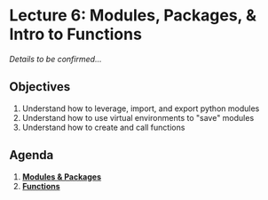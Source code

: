 <!---
{"next":"Lectures_class2/Lecture7.md","title":"Modules & Functions Intro - 6/11"}
-->

# Lecture 6: Modules, Packages, & Intro to Functions

*Details to be confirmed...*

## Objectives

1. Understand how to leverage, import, and export python modules
2. Understand how to use virtual environments to "save" modules
3. Understand how to create and call functions

## Agenda

1. **[Modules & Packages](../Topics/nb/modules.ipynb)**
2. **[Functions](../Topics/nb/functions.ipynb)**